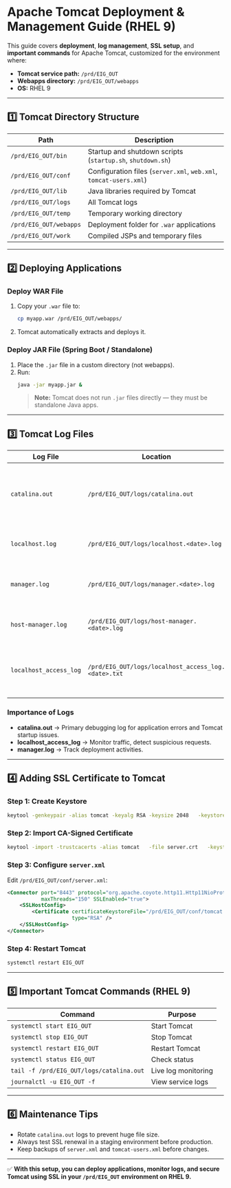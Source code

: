 # Apache Tomcat Deployment & Management Guide (RHEL 9)

This guide covers **deployment**, **log management**, **SSL setup**, and **important commands** for Apache Tomcat, customized for the environment where:
- **Tomcat service path:** `/prd/EIG_OUT`
- **Webapps directory:** `/prd/EIG_OUT/webapps`
- **OS:** RHEL 9

---

## 1️⃣ Tomcat Directory Structure

| Path | Description |
|------|-------------|
| `/prd/EIG_OUT/bin` | Startup and shutdown scripts (`startup.sh`, `shutdown.sh`) |
| `/prd/EIG_OUT/conf` | Configuration files (`server.xml`, `web.xml`, `tomcat-users.xml`) |
| `/prd/EIG_OUT/lib` | Java libraries required by Tomcat |
| `/prd/EIG_OUT/logs` | All Tomcat logs |
| `/prd/EIG_OUT/temp` | Temporary working directory |
| `/prd/EIG_OUT/webapps` | Deployment folder for `.war` applications |
| `/prd/EIG_OUT/work` | Compiled JSPs and temporary files |

---

## 2️⃣ Deploying Applications

### Deploy WAR File
1. Copy your `.war` file to:
   ```bash
   cp myapp.war /prd/EIG_OUT/webapps/
   ```
2. Tomcat automatically extracts and deploys it.

### Deploy JAR File (Spring Boot / Standalone)
1. Place the `.jar` file in a custom directory (not webapps).
2. Run:
   ```bash
   java -jar myapp.jar &
   ```
   > **Note:** Tomcat does not run `.jar` files directly — they must be standalone Java apps.

---

## 3️⃣ Tomcat Log Files

| Log File | Location | Purpose |
|----------|----------|---------|
| `catalina.out` | `/prd/EIG_OUT/logs/catalina.out` | Main Tomcat console output (startup, shutdown, errors) |
| `localhost.log` | `/prd/EIG_OUT/logs/localhost.<date>.log` | Logs for localhost container messages |
| `manager.log` | `/prd/EIG_OUT/logs/manager.<date>.log` | Access logs for the `/manager` webapp |
| `host-manager.log` | `/prd/EIG_OUT/logs/host-manager.<date>.log` | Logs for host manager webapp |
| `localhost_access_log` | `/prd/EIG_OUT/logs/localhost_access_log.<date>.txt` | HTTP access logs (status codes, URLs) |

### Importance of Logs
- **catalina.out** → Primary debugging log for application errors and Tomcat startup issues.
- **localhost_access_log** → Monitor traffic, detect suspicious requests.
- **manager.log** → Track deployment activities.

---

## 4️⃣ Adding SSL Certificate to Tomcat

### Step 1: Create Keystore
```bash
keytool -genkeypair -alias tomcat -keyalg RSA -keysize 2048   -keystore /prd/EIG_OUT/conf/tomcat.keystore   -validity 3650
```

### Step 2: Import CA-Signed Certificate
```bash
keytool -import -trustcacerts -alias tomcat   -file server.crt   -keystore /prd/EIG_OUT/conf/tomcat.keystore
```

### Step 3: Configure `server.xml`
Edit `/prd/EIG_OUT/conf/server.xml`:
```xml
<Connector port="8443" protocol="org.apache.coyote.http11.Http11NioProtocol"
           maxThreads="150" SSLEnabled="true">
    <SSLHostConfig>
        <Certificate certificateKeystoreFile="/prd/EIG_OUT/conf/tomcat.keystore"
                     type="RSA" />
    </SSLHostConfig>
</Connector>
```

### Step 4: Restart Tomcat
```bash
systemctl restart EIG_OUT
```

---

## 5️⃣ Important Tomcat Commands (RHEL 9)

| Command | Purpose |
|---------|---------|
| `systemctl start EIG_OUT` | Start Tomcat |
| `systemctl stop EIG_OUT` | Stop Tomcat |
| `systemctl restart EIG_OUT` | Restart Tomcat |
| `systemctl status EIG_OUT` | Check status |
| `tail -f /prd/EIG_OUT/logs/catalina.out` | Live log monitoring |
| `journalctl -u EIG_OUT -f` | View service logs |

---

## 6️⃣ Maintenance Tips
- Rotate `catalina.out` logs to prevent huge file size.
- Always test SSL renewal in a staging environment before production.
- Keep backups of `server.xml` and `tomcat-users.xml` before changes.

---

✅ **With this setup, you can deploy applications, monitor logs, and secure Tomcat using SSL in your `/prd/EIG_OUT` environment on RHEL 9.**
